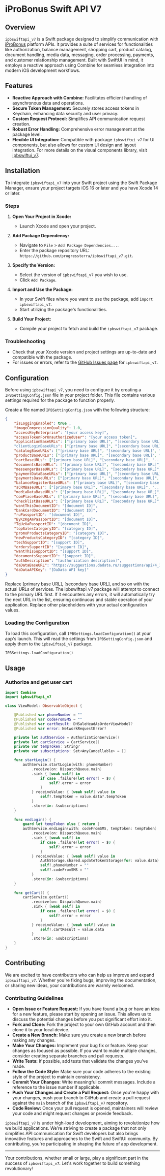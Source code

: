 # iProBonus Swift API V7

## Overview

`ipbswiftapi_v7` is a Swift package designed to simplify communication with [iProBonus](https://iprobonus.com) platform APIs. It provides a suite of services for functionalities like authorization, balance management, shopping cart, product catalog, document handling, media data, messaging, order processing, payments, and customer relationship management. Built with SwiftUI in mind, it employs a reactive approach using Combine for seamless integration into modern iOS development workflows.

## Features
- **Reactive Approach with Combine:** Facilitates efficient handling of asynchronous data and operations.
- **Secure Token Management:** Securely stores access tokens in Keychain, enhancing data security and user privacy.
- **Custom Request Protocol:** Simplifies API communication request creation.
- **Robust Error Handling:** Comprehensive error management at the package level.
- **Flexible UI Integration:** Compatible with package `ipbswiftui_v7` for UI components, but also allows for custom UI design and layout integration. For more details on the visual components library, visit [ipbswiftui_v7](https://github.com/progressterra/ipbswiftui_v7).

## Installation

To integrate `ipbswiftapi_v7` into your Swift project using the Swift Package Manager, ensure your project targets iOS 16 or later and you have Xcode 14 or later.

### Steps

1. **Open Your Project in Xcode:**
   - Launch Xcode and open your project.

2. **Add Package Dependency:**
   - Navigate to `File` > `Add Package Dependencies...`.
   - Enter the package repository URL: `https://github.com/progressterra/ipbswiftapi_v7.git`.

3. **Specify the Version:**
   - Select the version of `ipbswiftapi_v7` you wish to use.
   - Click `Add Package`.

4. **Import and Use the Package:**
   - In your Swift files where you want to use the package, add `import ipbswiftapi_v7`.
   - Start utilizing the package's functionalities.

5. **Build Your Project:**
   - Compile your project to fetch and build the `ipbswiftapi_v7` package.

### Troubleshooting

- Check that your Xcode version and project settings are up-to-date and compatible with the package.
- For issues or errors, refer to the [GitHub Issues page](https://github.com/progressterra/ipbswiftapi_v7/issues) for `ipbswiftapi_v7`.

## Configuration

Before using `ipbswiftapi_v7`, you need to configure it by creating a `IPBSettingConfig.json` file in your project folder. This file contains various settings required for the package to function properly.

Create a file named `IPBSettingConfig.json` with the following structure:

```json
{
    "isLoggingEnabled": true ,
    "imageCompressionQuality": 1.0,
    "accessKeyEnterprise": "[your access key]",
    "accessTokenForUnauthorizedUser": "[your access token]",
    "applicationBaseURLs": ["[primary base URL]", "[secondary base URL]", "..."]
    "clientLoginBaseURLs": ["[primary base URL]", "[secondary base URL]", "..."],
    "catalogBaseURLs": ["[primary base URL]", "[secondary base URL]", "..."],
    "productBaseURLs": ["[primary base URL]", "[secondary base URL]", "..."],
    "cartBaseURLs": ["[primary base URL]", "[secondary base URL]", "..."],
    "documentsBaseURLs": ["[primary base URL]", "[secondary base URL]", "..."],
    "messengerBaseURLs": ["[primary base URL]", "[secondary base URL]", "..."],
    "paymentDataBaseURLs": ["[primary base URL]", "[secondary base URL]", "..."],
    "paymentsBaseURLs": ["[primary base URL]", "[secondary base URL]", "..."],
    "balanceRegisterBaseURLs": ["[primary base URL]", "[secondary base URL]", "..."],
    "sCRMBaseURLs": ["[primary base URL]", "[secondary base URL]", "..."],
    "mediaDataBaseURLs": ["[primary base URL]", "[secondary base URL]", "..."],
    "comPlaceBaseURLs": ["[primary base URL]", "[secondary base URL]", "..."],
    "checklistBaseURLs": ["[primary base URL]", "[secondary base URL]", "..."],
    "wantThisDocumentID": "[document ID]",
    "bankCardDocumentID": "[document ID]",
    "ruPassportID": "[document ID]",
    "ByKzKgAmPassportID": "[document ID]",
    "TgUzUaPassportID": "[document ID]",
    "topSalesCategoryID": "[category ID]",
    "promoProductsCategoryID": "[category ID]",
    "newProductsCategoryID": "[category ID]",
    "techSupportID": "[support ID]",
    "ordersSupportID": "[support ID]",
    "wantThisSupportID": "[support ID]",
    "documentsSupportID": "[support ID]",
    "authDescription": "[authorization description]",
    "daDataBaseURL": "https://suggestions.dadata.ru/suggestions/api/4_1/rs",
    "daDataAPIKey": "[DaData API key]"
}
```
Replace [primary base URL], [secondary base URL], and so on with the actual URLs of services. The ipbswiftapi_v7 package will attempt to connect to the primary URL first. If it encounters any errors, it will automatically try the next URL in the list, ensuring continuous and stable operation of your application.
Replace other placeholders with your actual configuration values.

### Loading the Configuration

To load this configuration, call `IPBSettings.loadConfiguration()` at your app's launch. This will read the settings from `IPBSettingConfig.json` and apply them to the `ipbswiftapi_v7` package.

```swift
IPBSettings.loadConfiguration()
```

## Usage

### Authorize and get user cart

```swift
import Combine
import ipbswiftapi_v7

class ViewModel: ObservableObject {

    @Published var phoneNumber = ""
    @Published var codeFromSMS = ""
    @Published var cartResult: DHSaleHeadAsOrderViewModel?
    @Published var error: NetworkRequestError?

    private let authService = AuthorizationService()
    private let cartService = CartService()
    private var tempToken: String?
    private var subscriptions: Set<AnyCancellable> = []

    func startLogin() {
        authService.startLogin(with: phoneNumber)
            .receive(on: DispatchQueue.main)
            .sink { [weak self] in
                if case .failure(let error) = $0 {
                    self?.error = error
                }
            } receiveValue: { [weak self] value in
                self?.tempToken = value.data?.tempToken
            }
            .store(in: &subscriptions)
    }
        
    func endLogin() {
        guard let tempToken else { return }
        authService.endLogin(with: codeFromSMS, tempToken: tempToken)
            .receive(on: DispatchQueue.main)
            .sink { [weak self] in
                if case .failure(let error) = $0 {
                    self?.error = error
                }
            } receiveValue: { [weak self] value in
                AuthStorage.shared.updateTokenStorage(for: value.data) // save tokens to Keychain
                self?.phoneNumber = ""
                self?.codeFromSMS = ""
            }
            .store(in: &subscriptions)
    }
        
    func getCart() {
        cartService.getCart()
            .receive(on: DispatchQueue.main)
            .sink { [weak self] in
                if case .failure(let error) = $0 {
                    self?.error = error
                }
            } receiveValue: { [weak self] value in
                self?.cartResult = value.data
            }
            .store(in: &subscriptions)
    }
}
```

## Contributing

We are excited to have contributors who can help us improve and expand `ipbswiftapi_v7`. Whether you're fixing bugs, improving the documentation, or sharing new ideas, your contributions are warmly welcomed.

### Contributing Guidelines

- **Open Issue or Feature Request:** If you have found a bug or have an idea for a new feature, please start by opening an issue. This allows us to discuss the potential changes before you put significant effort into it.
- **Fork and Clone:** Fork the project to your own GitHub account and then clone it to your local device.
- **Create a New Branch:** Make sure you create a new branch before making any changes.
- **Make Your Changes:** Implement your bug fix or feature. Keep your changes as focused as possible. If you want to make multiple changes, consider creating separate branches and pull requests.
- **Write Tests:** If possible, add tests that validate the changes you've made.
- **Follow the Code Style:** Make sure your code adheres to the existing style of the project to maintain consistency.
- **Commit Your Changes:** Write meaningful commit messages. Include a reference to the issue number if applicable.
- **Push Your Changes and Create a Pull Request:** Once you're happy with your changes, push your branch to GitHub and create a pull request against the `main` branch of the `ipbswiftapi_v7` repository.
- **Code Review:** Once your pull request is opened, maintainers will review your code and might request changes or provide feedback.

`ipbswiftapi_v7` is under high-load development, aiming to revolutionize how we build applications. We're striving to create a package that not only simplifies API communication for Swift developers but also brings innovative features and approaches to the Swift and SwiftUI community. By contributing, you're participating in shaping the future of app development.

---

Your contributions, whether small or large, play a significant part in the success of `ipbswiftapi_v7`. Let's work together to build something revolutionary!
